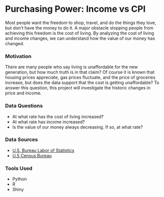 # Purchasing Power: Income vs CPI

Most people want the freedom to shop, travel, and do the things they love, but don't have the money to do it. A major obstacle stopping people from achieving this freedom is the cost of living. By analyzing the cost of living and income changes, we can understand how the value of our money has changed.

### Motivation
There are many people who say living is unaffordable for the new generation, but how much truth is in that claim? Of course it is known that housing prices appreciate, gas prices fluctuate, and the price of groceries increase, but does the data support that the cost is getting unaffordable? To answer this question, this project will investigate the historic changes in price and income.

### Data Questions
- At what rate has the cost of living increased?
- At what rate has income increased?
- Is the value of our money always decreasing. If so, at what rate?

### Data Sources
- [U.S. Bureau Labor of Statistics](https://www.bls.gov/developers/home.htm)
- [U.S Census Bureau](https://www.census.gov/library/publications/2023/demo/p60-279.html#:~:text=Real%20median%20household%20income%20was,and%20Table%20A%2D1)

### Tools Used
- Python
- R
- Shiny


